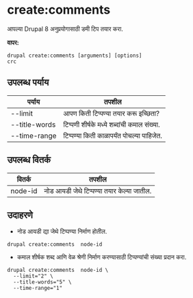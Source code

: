 # create:comments
आपल्या Drupal 8 अनुप्रयोगासाठी डमी टिप तयार करा.

**वापर:**
```
drupal create:comments [arguments] [options]
crc
```

## उपलब्ध पर्याय
पर्याय | तपशील
-------|-------------
--limit | आपण किती टिप्पण्या तयार करू इच्छिता?
--title-words | टिप्पणी शीर्षके मध्ये शब्दांची कमाल संख्या.
--time-range | टिप्पण्या किती काळापर्यंत पोचल्या पाहिजेत.

## उपलब्ध वितर्क
वितर्क | तपशील
---------|-------------
node-id | नोड आयडी जेथे टिप्पण्या तयार केल्या जातील.

## उदाहरणे
* नोड आयडी द्या जेथे टिप्पण्या निर्माण होतील.
```
drupal create:comments  node-id
```
* कमाल शीर्षक शब्द आणि वेळ श्रेणी निर्माण करण्यासाठी टिप्पण्यांची संख्या प्रदान करा.
```
drupal create:comments  node-id \
  --limit="2" \
  --title-words="5" \
  --time-range="1"
```
